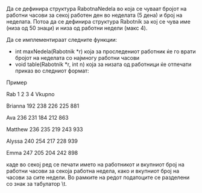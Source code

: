 Да се дефинира структура RabotnaNedela во која се чуваат бројот на работни часови за секој работен ден во неделата (5 дена) и број на неделата. Потоа да се дефинира структура Rabotnik за кој се чува име (низа од 50 знаци) и низа од работни недели (макс 4).

Да се имплементираат следните функции:

* int maxNedela(Rabotnik *r) која за проследениот работник ќе го врати бројот на неделата со најмногу работни часови
* void table(Rabotnik *r, int n) која за низата од работници ќе отпечати приказ во следниот формат:

Пример

Rab     1   2   3   4   Vkupno

Brianna 192 238 226 225 881

Ava     236 231 184 212 863

Matthew 236 235 219 243 933

Alyssa  240 254 217 228 939

Emma    247 205 204 242 898

каде во секој ред се печати името на работникот и вкупниот број на работни часови за секоја работна недела, како и вкупниот број на часови за сите недели. Во рамките на редот податоците се разделени со знак за табулатор \t.